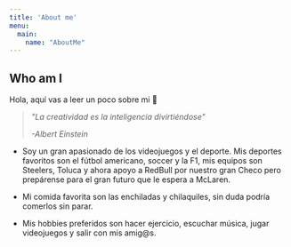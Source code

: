 ```yaml
---
title: 'About me'
menu:
  main:
    name: "AboutMe"
---
```


## Who am I

Hola, aquí vas a leer un poco sobre mi 🤩

> *"La creatividad es la inteligencia divirtiéndose"*
> 
> *-Albert Einstein*

* Soy un gran apasionado de los videojuegos y el deporte. Mis deportes favoritos son el fútbol americano, soccer y la F1, mis equipos son Steelers, Toluca y ahora apoyo a RedBull por nuestro gran Checo pero prepárense para el gran futuro que le espera a McLaren. 

* Mi comida favorita son las enchiladas y chilaquiles, sin duda podría comerlos sin parar. 

* Mis hobbies preferidos son hacer ejercicio, escuchar música, jugar videojuegos y salir con mis amig@s. 


